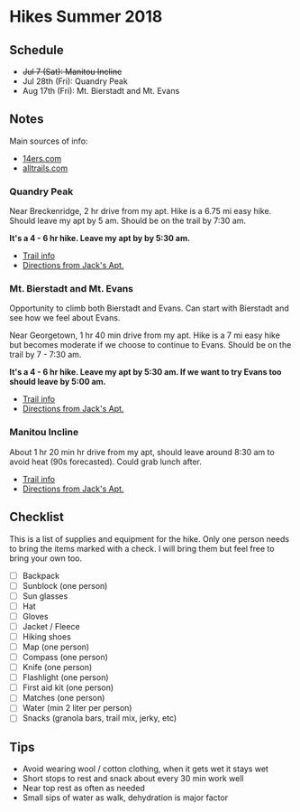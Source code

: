 # Hikes Summer 2018

## Schedule

- ~~Jul 7 (Sat): Manitou Incline~~
- Jul 28th (Fri): Quandry Peak
- Aug 17th (Fri): Mt. Bierstadt and Mt. Evans

## Notes

Main sources of info:

- [14ers.com](https://www.14ers.com/)
- [alltrails.com](https://www.alltrails.com/)

### Quandry Peak

Near Breckenridge, 2 hr drive from my apt. Hike is a 6.75 mi easy hike. Should leave my apt by 5 am. Should be on the trail by 7:30 am.

**It's a 4 - 6 hr hike. Leave my apt by by 5:30 am.**

- [Trail info](https://www.14ers.com/route.php?route=quan1&peak=Quandary+Peak)
- [Directions from Jack's Apt.](https://www.google.com/maps/dir/6401+South+Boston+Street,+Englewood,+CO/quandary+peak+trailhead/@39.5084303,-105.7528741,10z/data=!4m13!4m12!1m5!1m1!1s0x876c867b17297b1f:0x5c8d132d7fa2d7a8!2m2!1d-104.8841091!2d39.5994873!1m5!1m1!1s0x876af3dc902a0017:0x7332470b5ea82aa7!2m2!1d-106.0619487!2d39.3854734)

### Mt. Bierstadt and Mt. Evans

Opportunity to climb both Bierstadt and Evans. Can start with Bierstadt and see how we feel about Evans.

Near Georgetown, 1 hr 40 min drive from my apt. Hike is a 7 mi easy hike but becomes moderate if we choose to continue to Evans. Should be on the trail by 7 - 7:30 am.

**It's a 4 - 6 hr hike. Leave my apt by 5:30 am. If we want to try Evans too should leave by 5:00 am.**

- [Trail info](https://www.14ers.com/route.php?route=bier4&peak=Mt.+Bierstadt)
- [Directions from Jack's Apt.](https://www.google.com/maps/dir/6401+South+Boston+Street,+Greenwood+Village,+CO/39.597306,-105.709983/@39.585949,-105.4420309,11z/data=!3m1!4b1!4m9!4m8!1m5!1m1!1s0x876c866548d7e257:0xf347f6b98535e4ed!2m2!1d-104.8826618!2d39.6006917!1m1!4e1?hl=en)

### Manitou Incline

About 1 hr 20 min hr drive from my apt, should leave around 8:30 am to avoid heat (90s forecasted). Could grab lunch after.

- [Trail info](https://www.alltrails.com/trail/us/colorado/the-incline-trail)
- [Directions from Jack's Apt.](https://www.google.com/maps/dir/6401+S+Boston+St,+Greenwood+Village,+CO/manitou+incline+hours/@39.2135189,-105.152688,10z/data=!3m1!4b1!4m14!4m13!1m5!1m1!1s0x876c866538c30227:0x72e77aa779cd9c91!2m2!1d-104.8820936!2d39.5993628!1m5!1m1!1s0x87135753add6aeb3:0xcd7de780530a2d66!2m2!1d-104.9423776!2d38.8579119!3e0)

## Checklist

This is a list of supplies and equipment for the hike. Only one person needs to bring the items marked with a check. I will bring them but feel free to bring your own too.

- [ ] Backpack
- [ ] Sunblock (one person)
- [ ] Sun glasses
- [ ] Hat
- [ ] Gloves
- [ ] Jacket / Fleece
- [ ] Hiking shoes
- [ ] Map (one person)
- [ ] Compass (one person)
- [ ] Knife (one person)
- [ ] Flashlight (one person)
- [ ] First aid kit (one person)
- [ ] Matches (one person)
- [ ] Water (min 2 liter per person)
- [ ] Snacks (granola bars, trail mix, jerky, etc)

## Tips

- Avoid wearing wool / cotton clothing, when it gets wet it stays wet
- Short stops to rest and snack about every 30 min work well
- Near top rest as often as needed
- Small sips of water as walk, dehydration is major factor

